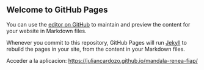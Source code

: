 ## Welcome to GitHub Pages

You can use the [editor on GitHub](https://github.com/juliancardozo/mandala-renea-fiap/edit/main/README.md) to maintain and preview the content for your website in Markdown files.

Whenever you commit to this repository, GitHub Pages will run [Jekyll](https://jekyllrb.com/) to rebuild the pages in your site, from the content in your Markdown files.

Acceder a la aplicacion: https://juliancardozo.github.io/mandala-renea-fiap/
